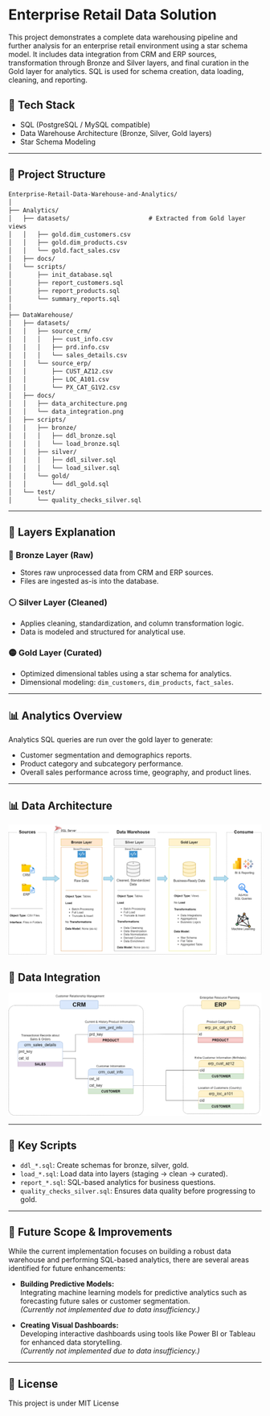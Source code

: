 # Enterprise Retail Data Solution

This project demonstrates a complete data warehousing pipeline and further analysis for an enterprise retail environment using a star schema model. It includes data integration from CRM and ERP sources, transformation through Bronze and Silver layers, and final curation in the Gold layer for analytics. SQL is used for schema creation, data loading, cleaning, and reporting.

## 🔧 Tech Stack

- SQL (PostgreSQL / MySQL compatible)
- Data Warehouse Architecture (Bronze, Silver, Gold layers)
- Star Schema Modeling

---

## 📁 Project Structure

```
Enterprise-Retail-Data-Warehouse-and-Analytics/
│
├── Analytics/
│   ├── datasets/                      # Extracted from Gold layer views
│   │   ├── gold.dim_customers.csv
│   │   ├── gold.dim_products.csv
│   │   └── gold.fact_sales.csv
│   ├── docs/
│   └── scripts/
│       ├── init_database.sql
│       ├── report_customers.sql
│       ├── report_products.sql
│       └── summary_reports.sql
│
├── DataWarehouse/
│   ├── datasets/
│   │   ├── source_crm/
│   │   │   ├── cust_info.csv
│   │   │   ├── prd.info.csv
│   │   │   └── sales_details.csv
│   │   └── source_erp/
│   │       ├── CUST_AZ12.csv
│   │       ├── LOC_A101.csv
│   │       └── PX_CAT_G1V2.csv
│   ├── docs/
│   │   ├── data_architecture.png
│   │   └── data_integration.png
│   ├── scripts/
│   │   ├── bronze/
│   │   │   ├── ddl_bronze.sql
│   │   │   └── load_bronze.sql
│   │   ├── silver/
│   │   │   ├── ddl_silver.sql
│   │   │   └── load_silver.sql
│   │   └── gold/
│   │       └── ddl_gold.sql
│   └── test/
│       └── quality_checks_silver.sql
```

---

## 🧱 Layers Explanation

### 🔹 Bronze Layer (Raw)
- Stores raw unprocessed data from CRM and ERP sources.
- Files are ingested as-is into the database.

### ⚪ Silver Layer (Cleaned)
- Applies cleaning, standardization, and column transformation logic.
- Data is modeled and structured for analytical use.

### 🟡 Gold Layer (Curated)
- Optimized dimensional tables using a star schema for analytics.
- Dimensional modeling: `dim_customers`, `dim_products`, `fact_sales`.

---

## 📊 Analytics Overview

Analytics SQL queries are run over the gold layer to generate:
- Customer segmentation and demographics reports.
- Product category and subcategory performance.
- Overall sales performance across time, geography, and product lines.

---

## 📊 Data Architecture

![Data Architecture](DataWarehouse/docs/data_architecture.png)

## 🔗 Data Integration

![Data Integration](DataWarehouse/docs/data_integration.png)

---

## 📌 Key Scripts

- `ddl_*.sql`: Create schemas for bronze, silver, gold.
- `load_*.sql`: Load data into layers (staging → clean → curated).
- `report_*.sql`: SQL-based analytics for business questions.
- `quality_checks_silver.sql`: Ensures data quality before progressing to gold.

---

## 🚀 Future Scope & Improvements

While the current implementation focuses on building a robust data warehouse and performing SQL-based analytics, there are several areas identified for future enhancements:

- **Building Predictive Models:**  
  Integrating machine learning models for predictive analytics such as forecasting future sales or customer segmentation.  
  *(Currently not implemented due to data insufficiency.)*

- **Creating Visual Dashboards:**  
  Developing interactive dashboards using tools like Power BI or Tableau for enhanced data storytelling.  
  *(Currently not implemented due to data insufficiency.)*

---

## 🧾 License

This project is under MIT License
